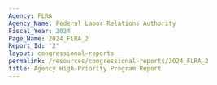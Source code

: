 ```yaml
---
Agency: FLRA
Agency_Name: Federal Labor Relations Authority
Fiscal_Year: 2024
Page_Name: 2024_FLRA_2
Report_Id: '2'
layout: congressional-reports
permalink: /resources/congressional-reports/2024_FLRA_2
title: Agency High-Priority Program Report
---
```


